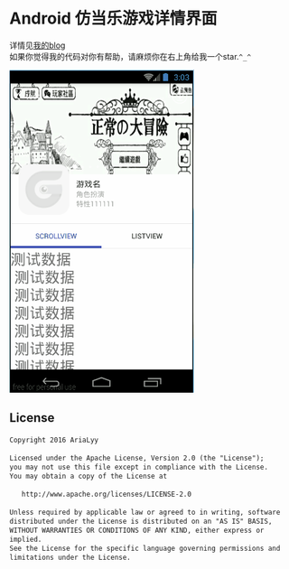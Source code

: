# Android 仿当乐游戏详情界面
详情见[我的blog](http://www.jianshu.com/p/7f767c6f880f)</br>
如果你觉得我的代码对你有帮助，请麻烦你在右上角给我一个star.`^_^`</br>
 
![效果](https://github.com/AriaLyy/DGameDetail/blob/master/img/the-final.gif)

License
-------

    Copyright 2016 AriaLyy

    Licensed under the Apache License, Version 2.0 (the "License");
    you may not use this file except in compliance with the License.
    You may obtain a copy of the License at

       http://www.apache.org/licenses/LICENSE-2.0

    Unless required by applicable law or agreed to in writing, software
    distributed under the License is distributed on an "AS IS" BASIS,
    WITHOUT WARRANTIES OR CONDITIONS OF ANY KIND, either express or implied.
    See the License for the specific language governing permissions and
    limitations under the License.
